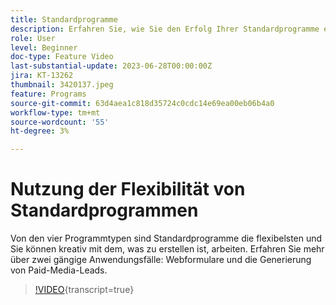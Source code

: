 ```yaml
---
title: Standardprogramme
description: Erfahren Sie, wie Sie den Erfolg Ihrer Standardprogramme erstellen und messen können.
role: User
level: Beginner
doc-type: Feature Video
last-substantial-update: 2023-06-28T00:00:00Z
jira: KT-13262
thumbnail: 3420137.jpeg
feature: Programs
source-git-commit: 63d4aea1c818d35724c0cdc14e69ea00eb06b4a0
workflow-type: tm+mt
source-wordcount: '55'
ht-degree: 3%

---
```



# Nutzung der Flexibilität von Standardprogrammen


Von den vier Programmtypen sind Standardprogramme die flexibelsten und Sie können kreativ mit dem, was zu erstellen ist, arbeiten.
Erfahren Sie mehr über zwei gängige Anwendungsfälle: Webformulare und die Generierung von Paid-Media-Leads.

>[!VIDEO](https://video.tv.adobe.com/v/3420137?learn=on){transcript=true}
